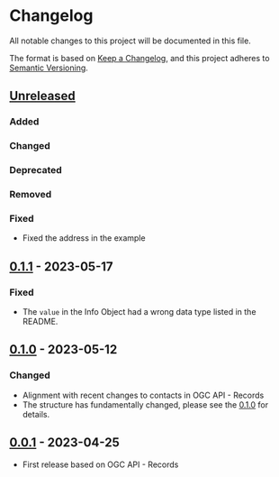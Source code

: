 # Changelog
All notable changes to this project will be documented in this file.

The format is based on [Keep a Changelog](https://keepachangelog.com/en/1.0.0/),
and this project adheres to [Semantic Versioning](https://semver.org/spec/v2.0.0.html).

## [Unreleased]

### Added

### Changed

### Deprecated

### Removed

### Fixed

- Fixed the address in the example

## [0.1.1] - 2023-05-17

### Fixed

- The `value` in the Info Object had a wrong data type listed in the README.

## [0.1.0] - 2023-05-12

### Changed

- Alignment with recent changes to contacts in OGC API - Records
- The structure has fundamentally changed, please see the [0.1.0] for details.

## [0.0.1] - 2023-04-25

- First release based on OGC API - Records

[Unreleased]: <https://github.com/stac-extensions/contacts/compare/v0.1.1...HEAD>
[0.1.1]: <https://github.com/stac-extensions/contacts/compare/v0.1.0...v0.1.1>
[0.1.0]: <https://github.com/stac-extensions/contacts/compare/v0.0.1...v0.1.0>
[0.0.1]: <https://github.com/stac-extensions/contacts/tree/v0.0.1>
